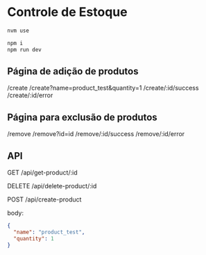 # Controle de Estoque

```bash
nvm use

npm i
npm run dev
```

## Página de adição de produtos

/create
/create?name=product_test&quantity=1
/create/:id/success
/create/:id/error

## Página para exclusão de produtos

/remove
/remove?id=id
/remove/:id/success
/remove/:id/error

## API

GET /api/get-product/:id

DELETE /api/delete-product/:id

POST /api/create-product

body:

```json
{
  "name": "product_test",
  "quantity": 1
}
```
